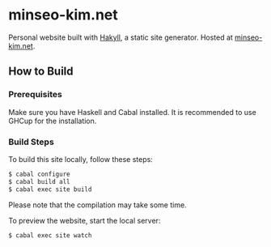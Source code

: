 # minseo-kim.net

Personal website built with [Hakyll](https://jaspervdj.be/hakyll/), a static site generator. Hosted at [minseo-kim.net](https://minseo-kim.net).

## How to Build

### Prerequisites

Make sure you have Haskell and Cabal installed. It is recommended to use GHCup for the installation.

### Build Steps

To build this site locally, follow these steps:

```sh
$ cabal configure
$ cabal build all
$ cabal exec site build
```

Please note that the compilation may take some time.

To preview the website, start the local server:

```sh
$ cabal exec site watch
```

